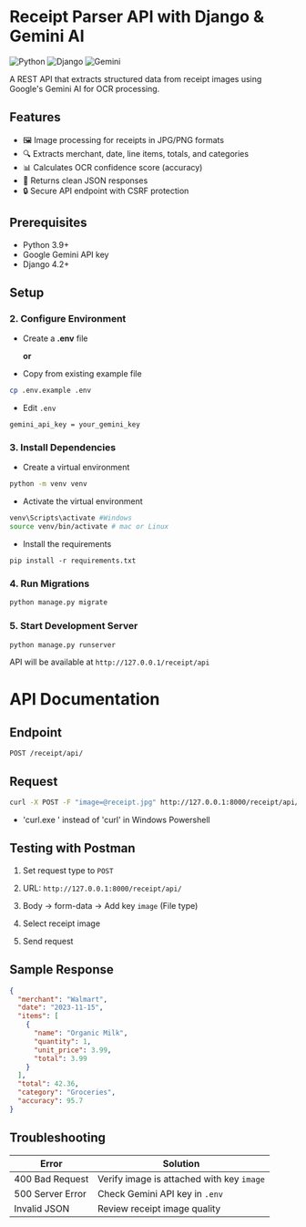 # Receipt Parser API with Django & Gemini AI


![Python](https://img.shields.io/badge/python-3.9+-blue.svg)
![Django](https://img.shields.io/badge/django-4.2+-green.svg)
![Gemini](https://img.shields.io/badge/google__generativeai-0.1.0+-orange.svg)

A REST API that extracts structured data from receipt images using Google's Gemini AI for OCR processing.

## Features

- 🖼️ Image processing for receipts in JPG/PNG formats
- 🔍 Extracts merchant, date, line items, totals, and categories
- 📊 Calculates OCR confidence score (accuracy)
- 🔄 Returns clean JSON responses
- 🔒 Secure API endpoint with CSRF protection

## Prerequisites

- Python 3.9+
- Google Gemini API key
- Django 4.2+

## Setup

### 2. Configure Environment

* Create a **.env** file
        
    **or**

* Copy from existing example file
```bash
cp .env.example .env
```
* Edit `.env`
```env
gemini_api_key = your_gemini_key
```

### 3. Install Dependencies

* Create a virtual environment
```bash
python -m venv venv
```

* Activate the virtual environment
```bash
venv\Scripts\activate #Windows
source venv/bin/activate # mac or Linux
```

* Install the requirements
```shell
pip install -r requirements.txt
```

### 4. Run Migrations

```bash
python manage.py migrate
```

### 5. Start Development Server

```bash
python manage.py runserver
```

API will be available at `http://127.0.0.1/receipt/api`

# API Documentation

## Endpoint

`POST /receipt/api/`

## Request

```bash
curl -X POST -F "image=@receipt.jpg" http://127.0.0.1:8000/receipt/api/
```

* 'curl.exe ' instead of 'curl' in Windows Powershell


## Testing with Postman

1. Set request type to `POST`
    
2. URL: `http://127.0.0.1:8000/receipt/api/`
    
3. Body → form-data → Add key `image` (File type)
    
4. Select receipt image
    
5. Send request
  
## Sample Response

```json
{
  "merchant": "Walmart",
  "date": "2023-11-15",
  "items": [
    {
      "name": "Organic Milk",
      "quantity": 1,
      "unit_price": 3.99,
      "total": 3.99
    }
  ],
  "total": 42.36,
  "category": "Groceries",
  "accuracy": 95.7
}
```

## Troubleshooting

|Error|Solution|
|---|---|
|400 Bad Request|Verify image is attached with key `image`|
|500 Server Error|Check Gemini API key in `.env`|
|Invalid JSON|Review receipt image quality|
